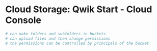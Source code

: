 # Cloud Storage: Qwik Start - Cloud Console
```bash
# can make folders and subfolders in buckets
# can upload files and then change permissions
# the permissions can be controlled by principals of the bucket
```